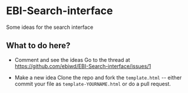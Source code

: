 # EBI-Search-interface
Some ideas for the search interface

## What to do here?
- Comment and see the ideas
  Go to the thread at https://github.com/ebiwd/EBI-Search-interface/issues/1
  
- Make a new idea 
  Clone the repo and fork the `template.html` -- either commit your file as `template-YOURNAME.html` or do a pull request.

